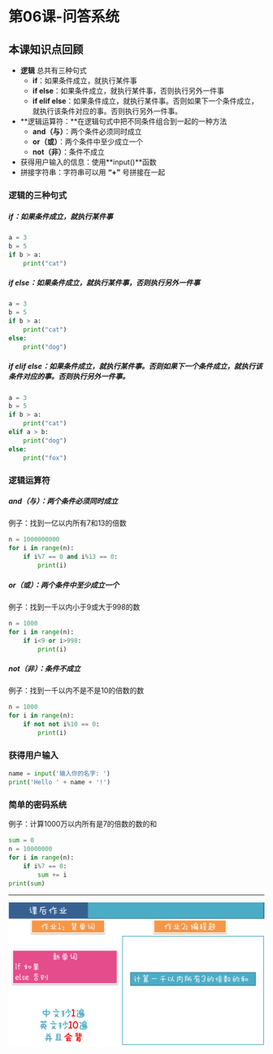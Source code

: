 # 第06课-问答系统

## 本课知识点回顾

* **逻辑** 总共有三种句式
    * **if**：如果条件成立，就执行某件事
    * **if else**：如果条件成立，就执行某件事，否则执行另外一件事
    * **if elif else**：如果条件成立，就执行某件事。否则如果下一个条件成立，就执行该条件对应的事。否则执行另外一件事。
* **逻辑运算符：**在逻辑句式中把不同条件组合到一起的一种方法
    * **and（与）**：两个条件必须同时成立
    * **or（或）**：两个条件中至少成立一个
    * **not（非）**：条件不成立
* 获得用户输入的信息：使用**input()**函数
* 拼接字符串：字符串可以用 **“+”** 号拼接在一起

### 逻辑的三种句式

##### **if**：如果条件成立，就执行某件事

```python
a = 3
b = 5
if b > a:
    print("cat")
```
##### **if else**：如果条件成立，就执行某件事，否则执行另外一件事

```python
a = 3
b = 5
if b > a:
    print("cat")
else:
    print("dog")
```

##### **if elif else**：如果条件成立，就执行某件事。否则如果下一个条件成立，就执行该条件对应的事。否则执行另外一件事。

```python
a = 3
b = 5
if b > a:
    print("cat")
elif a > b:
    print("dog")
else:
    print("fox")
```


### 逻辑运算符

##### **and（与）**：两个条件必须同时成立

例子：找到一亿以内所有7和13的倍数
```python
n = 1000000000
for i in range(n):
    if i%7 == 0 and i%13 == 0:
        print(i)
```

##### **or（或）**：两个条件中至少成立一个
例子：找到一千以内小于9或大于998的数
```python
n = 1000
for i in range(n):
    if i<9 or i>998:
        print(i)
```

##### **not（非）**：条件不成立

例子：找到一千以内不是不是10的倍数的数
```python
n = 1000
for i in range(n):
    if not not i%10 == 0:
        print(i)
```


### 获得用户输入
```python
name = input('输入你的名字: ')
print('Hello ' + name + '!')

```


### 简单的密码系统

例子：计算1000万以内所有是7的倍数的数的和

```python
sum = 0
n = 10000000
for i in range(n):
    if i%7 == 0:
        sum += i
print(sum)

```

---
![](/assets/hw_05.png)
